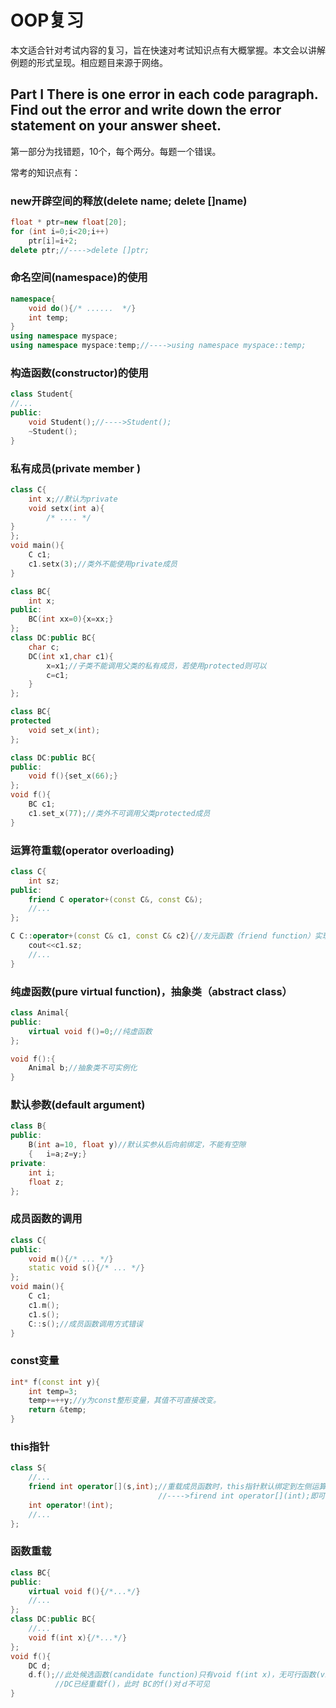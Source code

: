 # OOP复习

本文适合针对考试内容的复习，旨在快速对考试知识点有大概掌握。本文会以讲解例题的形式呈现。相应题目来源于网络。

## Part I  There is one error in each code paragraph. Find out the error and write down the error statement on your answer sheet.

第一部分为找错题，10个，每个两分。每题一个错误。

常考的知识点有：

### new开辟空间的释放(delete name; delete []name)

```c++
float * ptr=new float[20];
for (int i=0;i<20;i++)
    ptr[i]=i+2;
delete ptr;//---->delete []ptr;
```

### 命名空间(namespace)的使用

```c++
namespace{
    void do(){/* ......  */}
    int temp;
}
using namespace myspace;
using namespace myspace:temp;//---->using namespace myspace::temp;
```

### 构造函数(constructor)的使用

```c++
class Student{
//...
public:
    void Student();//---->Student();
    ~Student();
}
```

### 私有成员(private member )

```c++
class C{
    int x;//默认为private
    void setx(int a){
        /* .... */
}
};
void main(){
    C c1;
    c1.setx(3);//类外不能使用private成员
}
```
```c++
class BC{
    int x;
public:
    BC(int xx=0){x=xx;}
};
class DC:public BC{
	char c;
    DC(int x1,char c1){
    	x=x1;//子类不能调用父类的私有成员，若使用protected则可以
        c=c1;
	}
};
```

```c++
class BC{
protected
    void set_x(int);
};

class DC:public BC{
public:
    void f(){set_x(66);}
};
void f(){
    BC c1;
    c1.set_x(77);//类外不可调用父类protected成员
}
```



### 运算符重载(operator overloading)

```c++
class C{
	int sz;
public:
    friend C operator+(const C&, const C&);
    //...
};

C C::operator+(const C& c1, const C& c2){//友元函数（friend function）实现时不需要 "类名::"
    cout<<c1.sz;
    //...
}
```

### 纯虚函数(pure virtual function)，抽象类（abstract class）

```c++
class Animal{
public:
    virtual void f()=0;//纯虚函数
};

void f():{
    Animal b;//抽象类不可实例化
}
```

### 默认参数(default argument)

```c++
class B{
public:
    B(int a=10, float y)//默认实参从后向前绑定，不能有空隙
    {	i=a;z=y;}
private:
    int i;
    float z;
};
```

### 成员函数的调用

```c++
class C{
public:
    void m(){/* ... */}
    static void s(){/* ... */}  
};
void main(){
    C c1;
    c1.m();
    c1.s();
    C::s();//成员函数调用方式错误
}
```

### const变量

```c++
int* f(const int y){
    int temp=3;
    temp+=++y;//y为const整形变量，其值不可直接改变。
    return &temp;
}
```

### this指针

```c++
class S{
    //...
    friend int operator[](s,int);//重载成员函数时，this指针默认绑定到左侧运算对象
    							 //---->firend int operator[](int);即可
    int operator!(int);
    //...
};
```



### 函数重载

```c++
class BC{
public:
    virtual void f(){/*...*/}
    //...
};
class DC:public BC{
	//...
    void f(int x){/*...*/}
};
void f(){
    DC d;
    d.f();//此处候选函数(candidate function)只有void f(int x)，无可行函数(viabal funtion)
    	  //DC已经重载f()，此时 BC的f()对ｄ不可见
}
```


